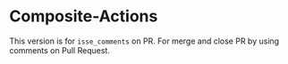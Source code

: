 # Composite-Actions

This version is for `isse_comments` on PR. For merge and close PR by using comments on Pull Request.
